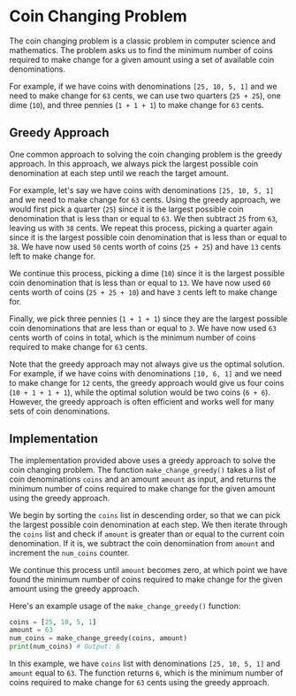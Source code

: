 # Coin Changing Problem

The coin changing problem is a classic problem in computer science and mathematics. The problem asks us to find the minimum number of coins required to make change for a given amount using a set of available coin denominations.

For example, if we have coins with denominations `[25, 10, 5, 1]` and we need to make change for `63` cents, we can use two quarters (`25 + 25`), one dime (`10`), and three pennies (`1 + 1 + 1`) to make change for `63` cents.

## Greedy Approach

One common approach to solving the coin changing problem is the greedy approach. In this approach, we always pick the largest possible coin denomination at each step until we reach the target amount.

For example, let's say we have coins with denominations `[25, 10, 5, 1]` and we need to make change for `63` cents. Using the greedy approach, we would first pick a quarter (`25`) since it is the largest possible coin denomination that is less than or equal to `63`. We then subtract `25` from `63`, leaving us with `38` cents. We repeat this process, picking a quarter again since it is the largest possible coin denomination that is less than or equal to `38`. We have now used `50` cents worth of coins (`25 + 25`) and have `13` cents left to make change for.

We continue this process, picking a dime (`10`) since it is the largest possible coin denomination that is less than or equal to `13`. We have now used `60` cents worth of coins (`25 + 25 + 10`) and have `3` cents left to make change for.

Finally, we pick three pennies (`1 + 1 + 1`) since they are the largest possible coin denominations that are less than or equal to `3`. We have now used `63` cents worth of coins in total, which is the minimum number of coins required to make change for `63` cents.

Note that the greedy approach may not always give us the optimal solution. For example, if we have coins with denominations `[10, 6, 1]` and we need to make change for `12` cents, the greedy approach would give us four coins (`10 + 1 + 1 + 1`), while the optimal solution would be two coins (`6 + 6`). However, the greedy approach is often efficient and works well for many sets of coin denominations.

## Implementation

The implementation provided above uses a greedy approach to solve the coin changing problem. The function `make_change_greedy()` takes a list of coin denominations `coins` and an amount `amount` as input, and returns the minimum number of coins required to make change for the given amount using the greedy approach.

We begin by sorting the `coins` list in descending order, so that we can pick the largest possible coin denomination at each step. We then iterate through the `coins` list and check if `amount` is greater than or equal to the current coin denomination. If it is, we subtract the coin denomination from `amount` and increment the `num_coins` counter.

We continue this process until `amount` becomes zero, at which point we have found the minimum number of coins required to make change for the given amount using the greedy approach.

Here's an example usage of the `make_change_greedy()` function:

```python
coins = [25, 10, 5, 1]
amount = 63
num_coins = make_change_greedy(coins, amount)
print(num_coins) # Output: 6
```

In this example, we have `coins` list with denominations `[25, 10, 5, 1]` and `amount` equal to `63`. The function returns `6`, which is the minimum number of coins required to make change for `63` cents using the greedy approach.